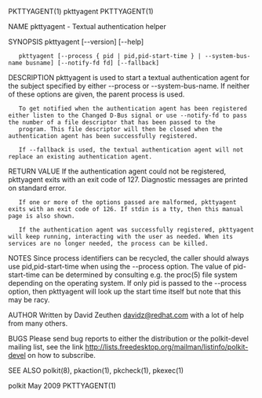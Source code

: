 PKTTYAGENT(1)                                                                                   pkttyagent                                                                                  PKTTYAGENT(1)

NAME
       pkttyagent - Textual authentication helper

SYNOPSIS
       pkttyagent [--version] [--help]

       pkttyagent [--process { pid | pid,pid-start-time } | --system-bus-name busname] [--notify-fd fd] [--fallback]

DESCRIPTION
       pkttyagent is used to start a textual authentication agent for the subject specified by either --process or --system-bus-name. If neither of these options are given, the parent process is used.

       To get notified when the authentication agent has been registered either listen to the Changed D-Bus signal or use --notify-fd to pass the number of a file descriptor that has been passed to the
       program. This file descriptor will then be closed when the authentication agent has been successfully registered.

       If --fallback is used, the textual authentication agent will not replace an existing authentication agent.

RETURN VALUE
       If the authentication agent could not be registered, pkttyagent exits with an exit code of 127. Diagnostic messages are printed on standard error.

       If one or more of the options passed are malformed, pkttyagent exits with an exit code of 126. If stdin is a tty, then this manual page is also shown.

       If the authentication agent was successfully registered, pkttyagent will keep running, interacting with the user as needed. When its services are no longer needed, the process can be killed.

NOTES
       Since process identifiers can be recycled, the caller should always use pid,pid-start-time when using the --process option. The value of pid-start-time can be determined by consulting e.g. the
       proc(5) file system depending on the operating system. If only pid is passed to the --process option, then pkttyagent will look up the start time itself but note that this may be racy.

AUTHOR
       Written by David Zeuthen <davidz@redhat.com> with a lot of help from many others.

BUGS
       Please send bug reports to either the distribution or the polkit-devel mailing list, see the link http://lists.freedesktop.org/mailman/listinfo/polkit-devel on how to subscribe.

SEE ALSO
       polkit(8), pkaction(1), pkcheck(1), pkexec(1)

polkit                                                                                           May 2009                                                                                   PKTTYAGENT(1)
